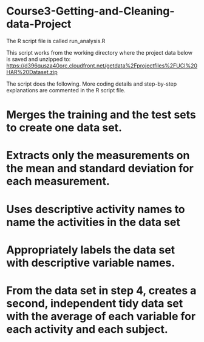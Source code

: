 # Course3-Getting-and-Cleaning-data-Project



The R script file is called run_analysis.R

This script works from the working directory where the project data below is saved and unzipped to:
https://d396qusza40orc.cloudfront.net/getdata%2Fprojectfiles%2FUCI%20HAR%20Dataset.zip

The script does the following. More coding details and step-by-step explanations are commented in the R script file.

# Merges the training and the test sets to create one data set.

# Extracts only the measurements on the mean and standard deviation for each measurement.

# Uses descriptive activity names to name the activities in the data set

# Appropriately labels the data set with descriptive variable names.

# From the data set in step 4, creates a second, independent tidy data set with the average of each variable for each activity and each subject.
